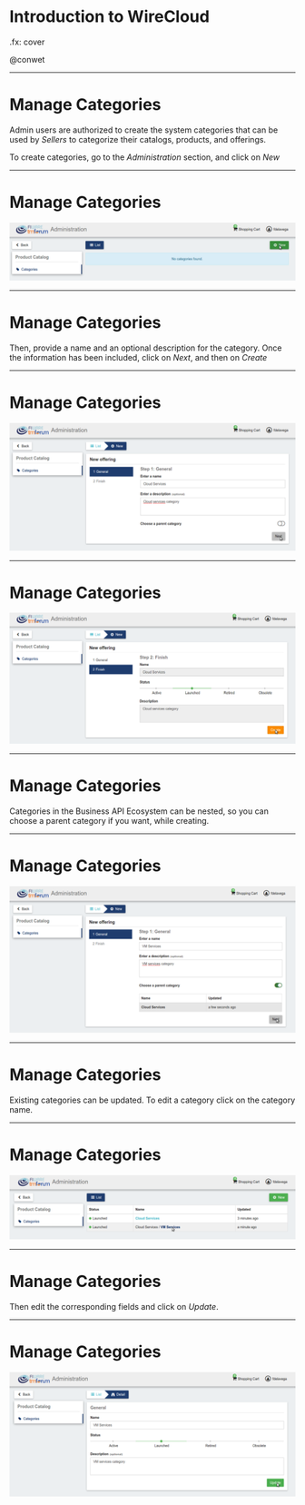 # Introduction to WireCloud

.fx: cover

@conwet

---
# Manage Categories

Admin users are authorized to create the system categories that can be used by *Sellers* to categorize their catalogs, products, and offerings.

To create categories, go to the *Administration* section, and click on *New*

---
# Manage Categories

![](./images/user/cat2.png  )

---
# Manage Categories

Then, provide a name and an optional description for the category. Once the information has been included, click on *Next*, and then on *Create*

---
# Manage Categories

![](./images/user/cat3.png  )

---
# Manage Categories

![](./images/user/cat4.png  )

---
# Manage Categories

Categories in the Business API Ecosystem can be nested, so you can choose a parent category if you want, while creating.

---
# Manage Categories

![](./images/user/cat5.png  )

---
# Manage Categories

Existing categories can be updated. To edit a category click on the category name.

---
# Manage Categories

![](./images/user/cat6.png  )

---
# Manage Categories

Then edit the corresponding fields and click on *Update*.

---
# Manage Categories

![](./images/user/cat7.png  )


